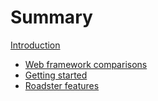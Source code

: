 # Summary

[Introduction](ch-00-introduction.md)

- [Web framework comparisons](ch-01-comparisons.md)
- [Getting started](ch-02-getting-started.md)
- [Roadster features](ch-03-features.md)
